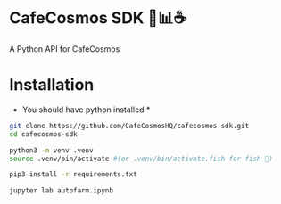 # CafeCosmos SDK 🐍📊☕️


A Python API for CafeCosmos

# Installation 

* You should have python installed *

```bash
git clone https://github.com/CafeCosmosHQ/cafecosmos-sdk.git
cd cafecosmos-sdk

python3 -m venv .venv
source .venv/bin/activate #(or .venv/bin/activate.fish for fish 🐠)

pip3 install -r requirements.txt

jupyter lab autofarm.ipynb
```
